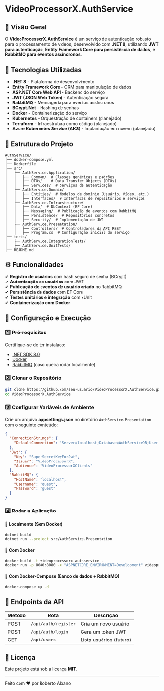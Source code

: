# VideoProcessorX.AuthService

## 📌 Visão Geral
O **VideoProcessorX.AuthService** é um serviço de autenticação robusto para o processamento de vídeos, desenvolvido com **.NET 8**, utilizando **JWT para autenticação**, **Entity Framework Core para persistência de dados**, e **RabbitMQ para eventos assíncronos**.

## 🚀 Tecnologias Utilizadas
- **.NET 8** - Plataforma de desenvolvimento
- **Entity Framework Core** - ORM para manipulação de dados
- **ASP.NET Core Web API** - Backend do serviço
- **JWT (JSON Web Token)** - Autenticação segura
- **RabbitMQ** - Mensageria para eventos assíncronos
- **BCrypt.Net** - Hashing de senhas
- **Docker** - Containerização do serviço
- **Kubernetes** - Orquestração de containers (planejado)
- **Terraform** - Infraestrutura como código (planejado)
- **Azure Kubernetes Service (AKS)** - Implantação em nuvem (planejado)

## 📁 Estrutura do Projeto

```
AuthService/
│── docker-compose.yml
│── Dockerfile
│── src/
│   ├── AuthService.Application/
│   │   ├── Common/  # Classes genéricas e padrões
│   │   ├── DTOs/    # Data Transfer Objects (DTOs)
│   │   ├── Services/  # Serviços de autenticação
│   ├── AuthService.Domain/
│   │   ├── Entities/  # Modelos de domínio (Usuário, Vídeo, etc.)
│   │   ├── Interfaces/  # Interfaces de repositórios e serviços
│   ├── AuthService.Infraestructure/
│   │   ├── Data/  # DbContext (EF Core)
│   │   ├── Messaging/  # Publicação de eventos com RabbitMQ
│   │   ├── Persistence/  # Repositórios concretos
│   │   ├── Security/  # Implementação de JWT
│   ├── AuthService.Presentation/
│   │   ├── Controllers/  # Controladores da API REST
│   │   ├── Program.cs  # Configuração inicial do serviço
│── tests/
│   ├── AuthService.IntegrationTests/
│   ├── AuthService.UnitTests/
│── README.md
```

## ⚙️ Funcionalidades
✔ **Registro de usuários** com hash seguro de senha (BCrypt)  
✔ **Autenticação de usuários** com JWT  
✔ **Publicação de eventos de usuário criado** no RabbitMQ  
✔ **Persistência de dados** com EF Core  
✔ **Testes unitários e integração** com xUnit  
✔ **Containerização com Docker**  

## 🔧 Configuração e Execução

### 1️⃣ Pré-requisitos
Certifique-se de ter instalado:
- [.NET SDK 8.0](https://dotnet.microsoft.com/en-us/download)
- [Docker](https://www.docker.com/)
- [RabbitMQ](https://www.rabbitmq.com/download.html) (caso queira rodar localmente)

### 2️⃣ Clonar o Repositório
```bash
git clone https://github.com/seu-usuario/VideoProcessorX.AuthService.git
cd VideoProcessorX.AuthService
```

### 3️⃣ Configurar Variáveis de Ambiente
Crie um arquivo **appsettings.json** no diretório `AuthService.Presentation` com o seguinte conteúdo:

```json
{
  "ConnectionStrings": {
    "DefaultConnection": "Server=localhost;Database=AuthServiceDB;User Id=sa;Password=YourPassword;"
  },
  "Jwt": {
    "Key": "SuperSecretKeyForJwt",
    "Issuer": "VideoProcessorX",
    "Audience": "VideoProcessorXClients"
  },
  "RabbitMQ": {
    "HostName": "localhost",
    "Username": "guest",
    "Password": "guest"
  }
}
```

### 4️⃣ Rodar a Aplicação

#### 🔹 Localmente (Sem Docker)
```bash
dotnet build
dotnet run --project src/AuthService.Presentation
```

#### 🔹 Com Docker
```bash
docker build -t videoprocessorx-authservice .
docker run -p 8080:8080 -e "ASPNETCORE_ENVIRONMENT=Development" videoprocessorx-authservice
```

#### 🔹 Com Docker-Compose (Banco de dados + RabbitMQ)
```bash
docker-compose up -d
```

## 📌 Endpoints da API

| Método | Rota              | Descrição                         
|--------|-------------------|----------------------------------
| POST   | `/api/auth/register` | Cria um novo usuário            
| POST   | `/api/auth/login`    | Gera um token JWT             
| GET    | `/api/users`         | Lista usuários (futuro)         


## 📜 Licença
Este projeto está sob a licença **MIT**.

---

Feito com ❤️ por Roberto Albano


